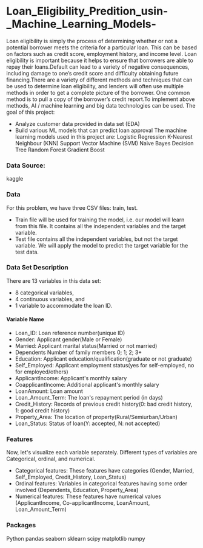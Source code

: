 # Loan_Eligibility_Predition_usin-_Machine_Learning_Models-
Loan eligibility is simply the process of determining whether or not a potential borrower meets the criteria for a particular loan. This can be based on factors such as credit score, employment history, and income level. Loan eligibility is important because it helps to ensure that borrowers are able to repay their loans.Default can lead to a variety of negative consequences, including damage to one’s credit score and difficulty obtaining future financing.There are a variety of different methods and techniques that can be used to determine loan eligibility, and lenders will often use multiple methods in order to get a complete picture of the borrower. One common method is to pull a copy of the borrower’s credit report.To implement above methods, AI / machine learning and big data technologies can be used. The goal of this project:
* Analyze customer data provided in data set (EDA)
* Build various ML models that can predict loan approval
The machine learning models used in this project are:
Logistic Regression
K-Nearest Neighbour (KNN)
Support Vector Machine (SVM)
Naive Bayes
Decision Tree
Random Forest
Gradient Boost

### Data Source:
kaggle

### Data
For this problem, we have three CSV files: train, test.

* Train file will be used for training the model, i.e. our model will learn from this file. It contains all the independent variables and the target variable.
* Test file contains all the independent variables, but not the target variable. We will apply the model to predict the target variable for the test data.

### Data Set Description

There are 13 variables in this data set:

* 8 categorical variables,
* 4 continuous variables, and
* 1 variable to accommodate the loan ID.

#### Variable Name
* Loan_ID:	Loan reference number(unique ID)
* Gender:	Applicant gender(Male or Female)
* Married:	Applicant marital status(Married or not married)
* Dependents	Number of family members	0; 1; 2; 3+
* Education:	Applicant education/qualification(graduate or not graduate)	
* Self_Employed:	Applicant employment status(yes for self-employed, no for employed/others)	
* ApplicantIncome:	Applicant's monthly salary
* CoapplicantIncome:	Additional applicant's monthly salary
* LoanAmount:	Loan amount	
* Loan_Amount_Term:	The loan's repayment period (in days)
* Credit_History:	Records of previous credit history(0: bad credit history, 1: good credit history)	
* Property_Area:	The location of property(Rural/Semiurban/Urban)	
* Loan_Status:	Status of loan(Y: accepted, N: not accepted)
### Features
Now, let's visualize each variable separately. Different types of variables are Categorical, ordinal, and numerical.

* Categorical features: These features have categories (Gender, Married, Self_Employed, Credit_History, Loan_Status)
* Ordinal features: Variables in categorical features having some order involved (Dependents, Education, Property_Area)
* Numerical features: These features have numerical values (ApplicantIncome, Co-applicantIncome, LoanAmount, Loan_Amount_Term)

### Packages
Python
pandas
seaborn
sklearn
scipy
matplotlib
numpy
